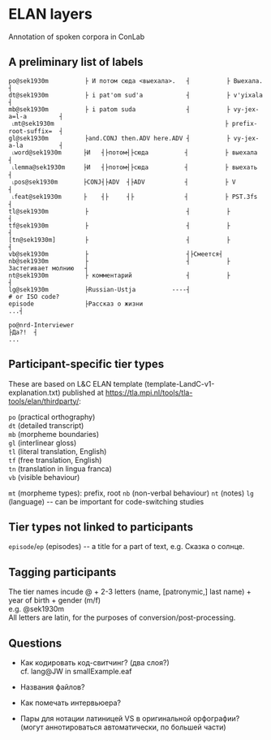 # ELAN layers 
Annotation of spoken corpora in ConLab

## A preliminary list of labels

```
po@sek1930m          ├ И потом сюда <выехала>.   ┤          ├ Выехала.             ┤  
dt@sek1930m          ├ i pat'om sud'a            ┤          ├ v'yixala             ┤  
mb@sek1930m          ├ i patom suda              ┤          ├ vy-jex-a=l-a         ┤   
 ˪mt@sek1930m                                               ├ prefix-root-suffix=  ┤  
gl@sek1930m          ├and.CONJ then.ADV here.ADV ┤          ├ vy-jex-a-la          ┤  
 ˪word@sek1930m      ├И   ┤├потом┤├сюда          ┤          ├ выехала              ┤                  
 ˪lemma@sek1930m     ├И   ┤├потом┤├сюда          ┤          ├ выехать              ┤             
 ˪pos@sek1930m       ├CONJ┤├ADV  ┤├ADV           ┤          ├ V                    ┤           
 ˪feat@sek1930m      ├    ┤├     ┤├              ┤          ├ PST.3fs              ┤        
tl@sek1930m          ├                           ┤          ├                      ┤               
tf@sek1930m          ├                           ┤          ├                      ┤               
[tn@sek1930m]        ├                           ┤          ├                      ┤               
vb@sek1930m          ├                           ┤├Смеется┤                    
nb@sek1930m          ├                           ┤          ├ Застегивает молнию   ┤               
nt@sek1930m          ├ комментарий               ┤          ├                      ┤   
lg@sek1930m          ├Russian-Ustja          ----┤                                    # or ISO code?
episode              ├Рассказ о жизни                                                                ...┤  
```

```
po@nrd-Interviewer                                                                      ├Да?!  ┤   
...  
```

## Participant-specific tier types  
These are based on L&C ELAN template (template-LandC-v1-explanation.txt) published at https://tla.mpi.nl/tools/tla-tools/elan/thirdparty/:  

`po` (practical orthography)  
`dt` (detailed transcript)  
`mb` (morpheme boundaries)  
`gl` (interlinear gloss)  
`tl` (literal translation, English)  
`tf` (free translation, English)  
`tn` (translation in lingua franca)  
`vb` (visible behaviour)  
  
`mt` (morpheme types): prefix, root
`nb` (non-verbal behaviour)
`nt` (notes)
`lg` (language) -- can be important for code-switching studies

## Tier types not linked to participants

`episode`/`ep` (episodes) -- a title for a part of text, e.g. Сказка о солнце.    

## Tagging participants
The tier names incude @ + 2-3 letters (name, [patronymic,] last name) + year of birth + gender (m/f)  
e.g. @sek1930m  
All letters are latin, for the purposes of conversion/post-processing.

## Questions  

* Как кодировать код-свитчинг? (два слоя?)  
cf. lang@JW in smallExample.eaf
  
* Названия файлов?  
  
* Как помечать интервьюера?  
  
* Пары для нотации латиницей VS в оригинальной орфографии? (могут аннотироваться автоматически, по большей части)
